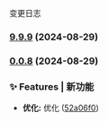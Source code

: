 变更日志
### [9.9.9](https://github.com/changweihua/yuppie-ui/compare/v0.0.8...v9.9.9) (2024-08-29)

### [0.0.8](https://github.com/changweihua/yuppie-ui/compare/v0.0.7...v0.0.8) (2024-08-29)


### ✨ Features | 新功能

* **优化:** 优化 ([52a06f0](https://github.com/changweihua/yuppie-ui/commit/52a06f0516bca6cdf87cff0e181d86222a23e143))
